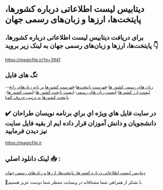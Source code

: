 # دیتابیس لیست اطلاعاتی درباره کشورها، پایتخت‌ها، ارزها و زبان‌های رسمی جهان

## برای دریافت دیتابیس لیست اطلاعاتی درباره کشورها، پایتخت‌ها، ارزها و زبان‌های رسمی جهان به لینک زیر بروید 👇

https://magicfile.ir/?p=3941

## تگ های فایل

-[زبان های رسمی کشور ها](https://magicfile.ir/product/%d8%af%db%8c%d8%aa%d8%a7%d8%a8%db%8c%d8%b3-%d9%84%db%8c%d8%b3%d8%aa%d8%a7%d8%b7%d9%84%d8%a7%d8%b9%d8%a7%d8%aa%db%8c-%d8%af%d8%b1%d8%a8%d8%a7%d8%b1%d9%87-%da%a9%d8%b4%d9%88%d8%b1%d9%87%d8%a7-%d9%be%d8%a7%db%8c%d8%aa%d8%ae%d8%aa%d9%87%d8%a7-%d8%a7%d8%b1%d8%b2%d9%87%d8%a7-%d8%b2%d8%a8%d8%a7%d9%86/)-[فهرست پایتخت‌ها](https://magicfile.ir/product/%d8%af%db%8c%d8%aa%d8%a7%d8%a8%db%8c%d8%b3-%d9%84%db%8c%d8%b3%d8%aa%d8%a7%d8%b7%d9%84%d8%a7%d8%b9%d8%a7%d8%aa%db%8c-%d8%af%d8%b1%d8%a8%d8%a7%d8%b1%d9%87-%da%a9%d8%b4%d9%88%d8%b1%d9%87%d8%a7-%d9%be%d8%a7%db%8c%d8%aa%d8%ae%d8%aa%d9%87%d8%a7-%d8%a7%d8%b1%d8%b2%d9%87%d8%a7-%d8%b2%d8%a8%d8%a7%d9%86/)-[فهرست کشورها بر پایه زبان‌های رایج](https://magicfile.ir/product/%d8%af%db%8c%d8%aa%d8%a7%d8%a8%db%8c%d8%b3-%d9%84%db%8c%d8%b3%d8%aa%d8%a7%d8%b7%d9%84%d8%a7%d8%b9%d8%a7%d8%aa%db%8c-%d8%af%d8%b1%d8%a8%d8%a7%d8%b1%d9%87-%da%a9%d8%b4%d9%88%d8%b1%d9%87%d8%a7-%d9%be%d8%a7%db%8c%d8%aa%d8%ae%d8%aa%d9%87%d8%a7-%d8%a7%d8%b1%d8%b2%d9%87%d8%a7-%d8%b2%d8%a8%d8%a7%d9%86/)-[لیست ارز کشورها](https://magicfile.ir/product/%d8%af%db%8c%d8%aa%d8%a7%d8%a8%db%8c%d8%b3-%d9%84%db%8c%d8%b3%d8%aa%d8%a7%d8%b7%d9%84%d8%a7%d8%b9%d8%a7%d8%aa%db%8c-%d8%af%d8%b1%d8%a8%d8%a7%d8%b1%d9%87-%da%a9%d8%b4%d9%88%d8%b1%d9%87%d8%a7-%d9%be%d8%a7%db%8c%d8%aa%d8%ae%d8%aa%d9%87%d8%a7-%d8%a7%d8%b1%d8%b2%d9%87%d8%a7-%d8%b2%d8%a8%d8%a7%d9%86/)-[لیست زبان های رسمی](https://magicfile.ir/product/%d8%af%db%8c%d8%aa%d8%a7%d8%a8%db%8c%d8%b3-%d9%84%db%8c%d8%b3%d8%aa%d8%a7%d8%b7%d9%84%d8%a7%d8%b9%d8%a7%d8%aa%db%8c-%d8%af%d8%b1%d8%a8%d8%a7%d8%b1%d9%87-%da%a9%d8%b4%d9%88%d8%b1%d9%87%d8%a7-%d9%be%d8%a7%db%8c%d8%aa%d8%ae%d8%aa%d9%87%d8%a7-%d8%a7%d8%b1%d8%b2%d9%87%d8%a7-%d8%b2%d8%a8%d8%a7%d9%86/)-[لیست پایخت کشور ها](https://magicfile.ir/product/%d8%af%db%8c%d8%aa%d8%a7%d8%a8%db%8c%d8%b3-%d9%84%db%8c%d8%b3%d8%aa%d8%a7%d8%b7%d9%84%d8%a7%d8%b9%d8%a7%d8%aa%db%8c-%d8%af%d8%b1%d8%a8%d8%a7%d8%b1%d9%87-%da%a9%d8%b4%d9%88%d8%b1%d9%87%d8%a7-%d9%be%d8%a7%db%8c%d8%aa%d8%ae%d8%aa%d9%87%d8%a7-%d8%a7%d8%b1%d8%b2%d9%87%d8%a7-%d8%b2%d8%a8%d8%a7%d9%86/)-[لیست کشور ها](https://magicfile.ir/product/%d8%af%db%8c%d8%aa%d8%a7%d8%a8%db%8c%d8%b3-%d9%84%db%8c%d8%b3%d8%aa%d8%a7%d8%b7%d9%84%d8%a7%d8%b9%d8%a7%d8%aa%db%8c-%d8%af%d8%b1%d8%a8%d8%a7%d8%b1%d9%87-%da%a9%d8%b4%d9%88%d8%b1%d9%87%d8%a7-%d9%be%d8%a7%db%8c%d8%aa%d8%ae%d8%aa%d9%87%d8%a7-%d8%a7%d8%b1%d8%b2%d9%87%d8%a7-%d8%b2%d8%a8%d8%a7%d9%86/)-[  پایتخت کشورها به ترتیب حروف الفبا](https://magicfile.ir/product/%d8%af%db%8c%d8%aa%d8%a7%d8%a8%db%8c%d8%b3-%d9%84%db%8c%d8%b3%d8%aa%d8%a7%d8%b7%d9%84%d8%a7%d8%b9%d8%a7%d8%aa%db%8c-%d8%af%d8%b1%d8%a8%d8%a7%d8%b1%d9%87-%da%a9%d8%b4%d9%88%d8%b1%d9%87%d8%a7-%d9%be%d8%a7%db%8c%d8%aa%d8%ae%d8%aa%d9%87%d8%a7-%d8%a7%d8%b1%d8%b2%d9%87%d8%a7-%d8%b2%d8%a8%d8%a7%d9%86/)

## ✔️ در سايت فايل هاي ويژه اي براي برنامه نويسان طراحان دانشجويان و دانش آموزان قرار داده ايم از بقيه فايل سايت نيز ديدن فرماييد

https://magicfile.ir


## لينک دانلود اصلي 📥 :

[دیتابیس لیست اطلاعاتی درباره کشورها، پایتخت‌ها، ارزها و زبان‌های رسمی جهان](https://magicfile.ir/product/%d8%af%db%8c%d8%aa%d8%a7%d8%a8%db%8c%d8%b3-%d9%84%db%8c%d8%b3%d8%aa%d8%a7%d8%b7%d9%84%d8%a7%d8%b9%d8%a7%d8%aa%db%8c-%d8%af%d8%b1%d8%a8%d8%a7%d8%b1%d9%87-%da%a9%d8%b4%d9%88%d8%b1%d9%87%d8%a7-%d9%be%d8%a7%db%8c%d8%aa%d8%ae%d8%aa%d9%87%d8%a7-%d8%a7%d8%b1%d8%b2%d9%87%d8%a7-%d8%b2%d8%a8%d8%a7%d9%86/) 


🙏با تشکر از همراهي شما مشتاقانه در وبسایت منتظر شما دوست عزیز هستیم

